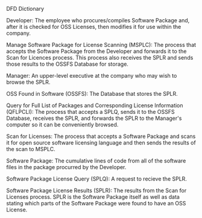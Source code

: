 DFD Dictionary

Developer: The employee who procures/compiles Software Package and, after it is checked for OSS Licenses, then modifies it for use 
within the company.

Manage Software Package for License Scanning (MSPLC): The process that accepts the Software Package from the Developer and forwards it 
to the Scan for Licences process. This process also receives the SPLR and sends those results to the OSSFS
Database for storage.

Manager: An upper-level executive at the company who may wish to browse the SPLR.

OSS Found in Software (OSSFS): The Database that stores the SPLR.

Query for Full List of Packages and Corresponding License Information (QFLPCLI): The process that accepts a SPLQ, sends it to the 
OSSFS Database, receives the SPLR, and forwards the SPLR to the Manager's computer so it can be conveniently browsed.

Scan for Licenses: The process that accepts a Software Package and scans it for open source software licensing language and then sends 
the results of the scan to MSPLC.

Software Package: The cumulative lines of code from all of the software files in the package procurred by the Developer.

Software Package License Query (SPLQ): A request to recieve the SPLR.

Software Package License Results (SPLR): The results from the Scan for Licenses process. SPLR is the Software Package itself as well 
as data stating which parts of the Software Package were found to have an OSS License.

